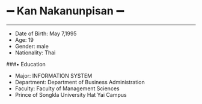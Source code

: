 
# :heavy_minus_sign: Kan Nakanunpisan :heavy_minus_sign:

-------------

-  Date of Birth: May 7,1995
-  Age: 19
-  Gender: male
-  Nationality: Thai

###:black_small_square: Education

- Major: INFORMATION SYSTEM
- Department: Department of Business Administration
- Faculty: Faculty of Management Sciences
- Prince of Songkla University Hat Yai Campus
